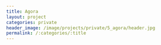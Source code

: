 ```yaml
---
title: Agora
layout: project
categories: private
header_image: /image/projects/private/5_agora/header.jpg
permalink: /:categories/:title
---
```

